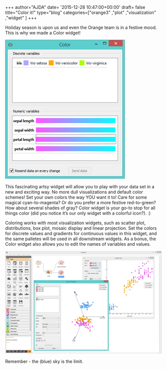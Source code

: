 +++
author="AJDA"
date= '2015-12-28 10:47:00+00:00'
draft= false
title="Color it!"
type="blog"
categories=["orange3" ,"plot" ,"visualization" ,"widget" ]
+++

Holiday season is upon us and even the Orange team is in a festive mood. This is why we made a Color widget!

![](/images/2015/12/color1.png)


This fascinating artsy widget will allow you to play with your data set in a new and exciting way. No more dull visualizations and default color schemes! Set your own colors the way YOU want it to! Care for some magical cyan-to-magenta? Or do you prefer a more festive red-to-green? How about several shades of gray? Color widget is your go-to stop for all things color (did you notice it’s our only widget with a colorful icon?). :)

Coloring works with most visualization widgets, such as scatter plot, distributions, box plot, mosaic display and linear projection. Set the colors for discrete values and gradients for continuous values in this widget, and the same palletes will be used in all downstream widgets. As a bonus, the Color widget also allows you to edit the names of variables and values.

![](/images/2015/12/color6.png)


Remember - the (blue) sky is the limit.
